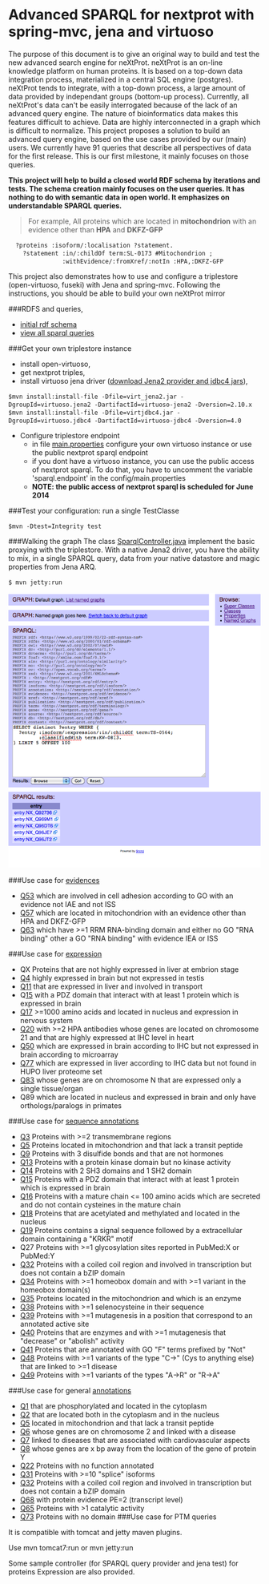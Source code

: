 Advanced SPARQL for nextprot with spring-mvc, jena and virtuoso 
===============================================================
The purpose of this document is to give an original way to build and test the new advanced search engine for neXtProt. neXtProt is an on-line knowledge platform on human proteins. It is based on a top-down data integration process, materialized in a central SQL engine (postgres). neXtProt tends to integrate, with a top-down process, a large amount of data provided by independant groups (bottom-up process). Currently, all neXtProt's data can't be easily interrogated because of the lack of an advanced query engine. The nature of bioinformatics data makes this features difficult to achieve. Data are highly interconnected in a graph which is difficult to normalize.
This project proposes a solution to build an advanced query engine, based on the use cases provided by our (main) users. We currently have 91 queries that describe all perspectives of data for the first release. This is our first milestone, it mainly focuses on those queries. 

**This project will help to build a closed world RDF schema by iterations and tests. The schema creation mainly focuses on the user queries. It has nothing to do with semantic data in open world. It emphasizes on understandable SPARQL queries.**
> For example, All proteins which are located in **mitochondrion** with an evidence other than **HPA** and **DKFZ-GFP**
```SPARQL
  ?proteins :isoform/:localisation ?statement.
    ?statement :in/:childOf term:SL-0173 #Mitochondrion ; 
               :withEvidence/:fromXref/:notIn :HPA,:DKFZ-GFP
```  


This project also demonstrates how to use and configure a triplestore (open-virtuoso, fuseki) with Jena and spring-mvc. Following the instructions, you should be able to build your own neXtProt mirror

###RDFS and queries,
* [initial rdf schema](src/main/resources/owl)
* [view all sparql queries](src/test/resources/sparql)

###Get your own triplestore instance 
* install open-virtuoso,
* get nextprot triples, 
* install virtuoso jena driver ([download Jena2 provider and jdbc4  jars](http://virtuoso.openlinksw.com/dataspace/doc/dav/wiki/Main/VOSDownload#Jena%20Provider)),
```shell
$mvn install:install-file -Dfile=virt_jena2.jar -DgroupId=virtuoso.jena2 -DartifactId=virtuoso-jena2 -Dversion=2.10.x
$mvn install:install-file -Dfile=virtjdbc4.jar -DgroupId=virtuoso.jdbc4 -DartifactId=virtuoso-jdbc4 -Dversion=4.0
```
* Configure triplestore endpoint
  * in file [main.properties](src/main/resources/config/main.properties) configure your own virtuoso instance or use the public nextprot sparql endpoint
  * if you dont have a virtuoso instance, you can use the public access of nextprot sparql. To do that, you have to uncomment the variable 'sparql.endpoint' in the config/main.properties
  * __NOTE: the public access of nextprot sparql is scheduled for June 2014__

###Test  your configuration: run a single TestClasse
```shell
$mvn -Dtest=Integrity test
```

###Walking the graph
The class [SparqlController.java](src/main/java/evaletolab/controller/SparqlController.java) implement the basic proxying with the triplestore. With a native Jena2 driver, you have the ability to mix, in a single SPARQL query, data from your native datastore and magic properties from Jena ARQ.
```shell
$ mvn jetty:run
```

![SNORQL](src/main/webapp/resources/img/snorql.png "snorql frontend")

###Use case for [evidences](src/test/java/evaletolab/rdf/Evidences.java)
* [Q53](src/test/resources/sparql/Q53-1-involvedInGO0007155_WithEvidence_NotIEA_And_NotISS.sparql)	which are involved in cell adhesion according to GO with an evidence not IAE and not ISS
* [Q57](src/test/resources/sparql/Q57-locatedInMitochondrionWithEvidenceOtherThan_HPA_And_DKFZ_GFP.sparql)	which are located in mitochondrion with an evidence other than HPA and DKFZ-GFP
* [Q63](src/test/resources/sparql/Q63-with1RRM_RNAbindingDomainWithEvidenceIEAorISS.sparql)	which have >=1 RRM RNA-binding domain and either no GO "RNA binding" other a GO "RNA binding" with evidence IEA or ISS

###Use case for [expression](src/test/java/evaletolab/rdf/Expression.java)
* QX  Proteins that are not highly expressed in liver at embrion stage
* [Q4](src/test/resources/sparql/Q4-highlyExpressedInBrainButNotInTestis.sparql)  highly expressed in brain but not expressed in testis
* [Q11](src/test/resources/sparql/Q11-expressedInLiverAndInvolvedInTransport.sparql) that are expressed in liver and involved in transport 
* Q[15](src/test/resources/sparql/Q15-PDZdomainthatInteractWithProteinExpresssedInBrain.sparql) with a PDZ domain that interact with at least 1 protein which is expressed in brain 
* [Q17](src/test/resources/sparql/Q17-gt1000aaAndLocatedInNucleusAndExpressedInNervousSystem.sparql) >=1000 amino acids and located in nucleus and expression in nervous system 
* [Q20](src/test/resources/sparql/Q20-HPAOnChromosome21highlyExpresssedInHeartAtIHCLevel.sparql) with >=2 HPA antibodies whose genes are located on chromosome 21 and that are highly expressed at IHC level in heart
* [Q50](src/test/resources/sparql/Q50-expressedInBrainAccordingIHCButNotExpressedInBrainAccordingMicroarray.sparql) which are expressed in brain according to IHC but not expressed in brain according to microarray
* [Q77](src/test/resources/sparql/Q77-expressedInLiverAccordingIHCButNotInHUPOLiverProteom.sparql) which are expressed in liver according to IHC data but not found in HUPO liver proteome set
* [Q83](./src/test/resources/sparql/Q83-expressedOnASingleTissue.sparql) whose genes are on chromosome N that are expressed only a single tissue/organ
* Q89 which are located in nucleus and expressed in brain and only have orthologs/paralogs in primates

###Use case for [sequence annotations](src/test/java/evaletolab/rdf/Features.java)
* [Q3](src/test/resources/sparql/Q3-with2TransmembraneRegions.sparql)	Proteins with >=2 transmembrane regions 
* [Q5](src/test/resources/sparql/Q5-locatedInMitochondrionAndLackATransitPeptide.sparql)	Proteins located in mitochondrion and that lack a transit peptide
* [Q9](src/test/resources/sparql/Q9-with3DisulfideBondsAndNotHormones.sparql)	Proteins with 3 disulfide bonds and that are not hormones 
* [Q13](src/test/resources/sparql/Q13-withKinaseDomainButNotKinaseActivity.sparql) Proteins with a protein kinase domain but no kinase activity 
* [Q14](src/test/resources/sparql/Q14-with2SH3And1SHD2.sparql) Proteins with 2 SH3 domains and 1 SH2 domain 
* [Q15](src/test/resources/sparql/Q15-PDZdomainthatInteractWithProteinExpresssedInBrain.sparql) Proteins with a PDZ domain that interact with at least 1 protein which is expressed in brain 
* [Q16](src/test/resources/sparql/Q16-withMature100AAWhichAreSecretedAndNotContainsCysteinesInMature.sparql) Proteins with a mature chain <= 100 amino acids which are secreted and do not contain cysteines in the mature chain 
* [Q18](src/test/resources/sparql/Q18-thatAreAcetylatedAndMethylated.sparql) Proteins that are acetylated and methylated and located in the nucleus 
* [Q19](src/test/resources/sparql/Q19-containsSignalSequenceFollowedByAExtracellularDomainContainingKRKRMotif.sparql) Proteins contains a signal sequence followed by a extracellular domain containing a "KRKR" motif 
* Q27 Proteins with >=1 glycosylation sites reported in PubMed:X or PubMed:Y
* [Q32](src/test/resources/sparql/Q32-withCoiledCoiledAndInvolvedInTranscriptionButNotContainBZIP.sparql) Proteins with a coiled coil region and involved in transcription but does not contain a bZIP domain
* [Q34](src/test/resources/sparql/Q34-withHomeoboxAndWithVariantsInTheHomeobox.sparql) Proteins with >=1 homeobox domain and with >=1 variant in the homeobox domain(s)
* [Q35](src/test/resources/sparql/Q35.sparql) Proteins located in the mitochondrion and which is an enzyme
* [Q38](src/test/resources/sparql/Q38.sparql) Proteins with >=1 selenocysteine in their sequence
* [Q39](src/test/resources/sparql/Q39.sparql) Proteins with >=1 mutagenesis in a position that correspond to an annotated active site
* [Q40](src/test/resources/sparql/Q40.sparql) Proteins that are enzymes and with >=1 mutagenesis that "decrease" or "abolish" activity
* [Q41](src/test/resources/sparql/Q41.sparql) Proteins that are annotated with GO "F" terms prefixed by "Not"
* [Q48](src/test/resources/sparql/Q48.sparql) Proteins with >=1 variants of the type "C->" (Cys to anything else) that are linked to >=1 disease
* [Q49](src/test/resources/sparql/Q49.sparql) Proteins with >=1 variants of the types "A->R" or "R->A"

###Use case for general [annotations](src/test/java/evaletolab/rdf/General.java)
* [Q1](src/test/resources/sparql/Q1.sparql) that are phosphorylated and located in the cytoplasm 
* [Q2](src/test/resources/sparql/Q2.sparql) that are located both in the cytoplasm and in the nucleus
* [Q5](src/test/resources/sparql/Q5.sparql) located in mitochondrion and that lack a transit peptide
* [Q6](src/test/resources/sparql/Q6.sparql) whose genes are on chromosome 2 and linked with a disease
* [Q7](src/test/resources/sparql/Q7.sparql) linked to diseases that are associated with cardiovascular aspects
* [Q8](src/test/resources/sparql/Q8.sparql) whose genes are x bp away from the location of the gene of protein Y
* [Q22](src/test/resources/sparql/Q22.sparql) Proteins with no function annotated
* [Q31](src/test/resources/sparql/Q31.sparql) Proteins with >=10 "splice" isoforms
* [Q32](src/test/resources/sparql/Q32.sparql) Proteins with a coiled coil region and involved in transcription but does not contain a bZIP domain
* [Q68](src/test/resources/sparql/Q68.sparql)	with protein evidence PE=2 (transcript level)
* [Q65](src/test/resources/sparql/Q65.sparql) Proteins with >1 catalytic activity 
* [Q73](src/test/resources/sparql/Q73.sparql) Proteins with no domain 
###Use case for PTM queries


It is compatible with tomcat and jetty maven plugins.

Use
    mvn tomcat7:run
or
    mvn jetty:run

Some sample controller (for SPARQL query provider and jena test) for proteins Expression are also provided.

